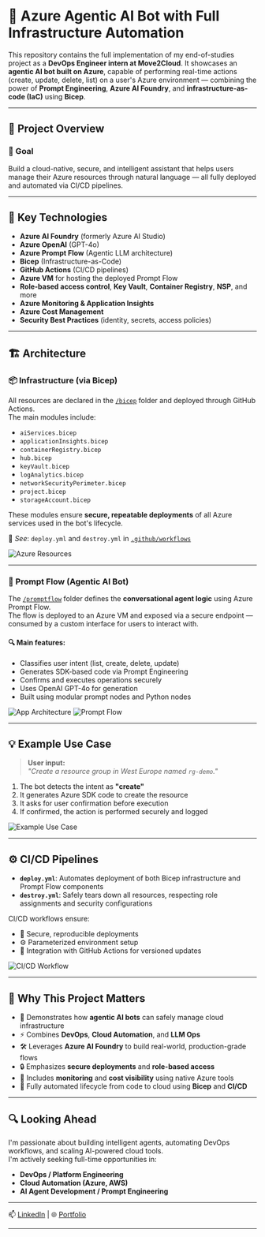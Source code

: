 # 🤖 Azure Agentic AI Bot with Full Infrastructure Automation

This repository contains the full implementation of my end-of-studies project as a **DevOps Engineer intern at Move2Cloud**. It showcases an **agentic AI bot built on Azure**, capable of performing real-time actions (create, update, delete, list) on a user's Azure environment — combining the power of **Prompt Engineering**, **Azure AI Foundry**, and **infrastructure-as-code (IaC)** using **Bicep**.

---

## 📌 Project Overview

### 🎯 Goal  
Build a cloud-native, secure, and intelligent assistant that helps users manage their Azure resources through natural language — all fully deployed and automated via CI/CD pipelines.

---

## 🧠 Key Technologies

- **Azure AI Foundry** (formerly Azure AI Studio)
- **Azure OpenAI** (GPT-4o)
- **Azure Prompt Flow** (Agentic LLM architecture)
- **Bicep** (Infrastructure-as-Code)
- **GitHub Actions** (CI/CD pipelines)
- **Azure VM** for hosting the deployed Prompt Flow
- **Role-based access control**, **Key Vault**, **Container Registry**, **NSP**, and more
- **Azure Monitoring & Application Insights**
- **Azure Cost Management**
- **Security Best Practices** (identity, secrets, access policies)

---

## 🏗️ Architecture

### 📦 Infrastructure (via Bicep)

All resources are declared in the [`/bicep`](./bicep) folder and deployed through GitHub Actions.  
The main modules include:

- `aiServices.bicep`
- `applicationInsights.bicep`
- `containerRegistry.bicep`
- `hub.bicep`
- `keyVault.bicep`
- `logAnalytics.bicep`
- `networkSecurityPerimeter.bicep`
- `project.bicep`
- `storageAccount.bicep`

These modules ensure **secure, repeatable deployments** of all Azure services used in the bot's lifecycle.

📎 *See*: `deploy.yml` and `destroy.yml` in [`.github/workflows`](./.github/workflows)  

![Azure Resources](images/azure-resources.png)

---

### 🤖 Prompt Flow (Agentic AI Bot)

The [`/promptflow`](./promptflow) folder defines the **conversational agent logic** using Azure Prompt Flow.  
The flow is deployed to an Azure VM and exposed via a secure endpoint — consumed by a custom interface for users to interact with.

#### 🔍 Main features:

- Classifies user intent (list, create, delete, update)
- Generates SDK-based code via Prompt Engineering
- Confirms and executes operations securely
- Uses OpenAI GPT-4o for generation
- Built using modular prompt nodes and Python nodes

![App Architecture](images/app-architecture.png)
![Prompt Flow](images/promptflow-nodes.png)

---

## 💡 Example Use Case

> **User input:**  
> _"Create a resource group in West Europe named `rg-demo`."_

1. The bot detects the intent as **"create"**
2. It generates Azure SDK code to create the resource
3. It asks for user confirmation before execution
4. If confirmed, the action is performed securely and logged

![Example Use Case](images/example.png)

---

## ⚙️ CI/CD Pipelines

- **`deploy.yml`**: Automates deployment of both Bicep infrastructure and Prompt Flow components  
- **`destroy.yml`**: Safely tears down all resources, respecting role assignments and security configurations

CI/CD workflows ensure:

- 🔐 Secure, reproducible deployments  
- ⚙️ Parameterized environment setup  
- 🔁 Integration with GitHub Actions for versioned updates

![CI/CD Workflow](images/architecture-infra.png)

---

## 🚀 Why This Project Matters

- 🎯 Demonstrates how **agentic AI bots** can safely manage cloud infrastructure
- ⚡ Combines **DevOps**, **Cloud Automation**, and **LLM Ops**
- 🛠️ Leverages **Azure AI Foundry** to build real-world, production-grade flows
- 🔒 Emphasizes **secure deployments** and **role-based access**
- 🧠 Includes **monitoring** and **cost visibility** using native Azure tools
- 🔁 Fully automated lifecycle from code to cloud using **Bicep** and **CI/CD**

---

## 🔍 Looking Ahead

I'm passionate about building intelligent agents, automating DevOps workflows, and scaling AI-powered cloud tools.  
I'm actively seeking full-time opportunities in:

- **DevOps / Platform Engineering**
- **Cloud Automation (Azure, AWS)**
- **AI Agent Development / Prompt Engineering**

---

📫 [LinkedIn](https://www.linkedin.com/in/mariam-ghamgui) | 🌐 [Portfolio](https://mariam-ghamgui.github.io)

---

